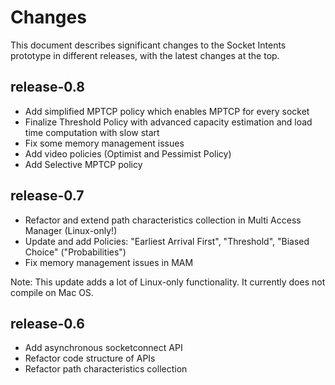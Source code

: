 Changes
=======

This document describes significant changes to the Socket Intents prototype in different releases, with the latest changes at the top.

release-0.8
-----------

* Add simplified MPTCP policy which enables MPTCP for every socket
* Finalize Threshold Policy with advanced capacity estimation and load time computation with slow start
* Fix some memory management issues
* Add video policies (Optimist and Pessimist Policy)
* Add Selective MPTCP policy

release-0.7
-----------

* Refactor and extend path characteristics collection in Multi Access Manager (Linux-only!)
* Update and add Policies: "Earliest Arrival First", "Threshold", "Biased Choice" ("Probabilities")
* Fix memory management issues in MAM

Note: This update adds a lot of Linux-only functionality. It currently does not compile on Mac OS.


release-0.6
-----------

* Add asynchronous socketconnect API
* Refactor code structure of APIs
* Refactor path characteristics collection
